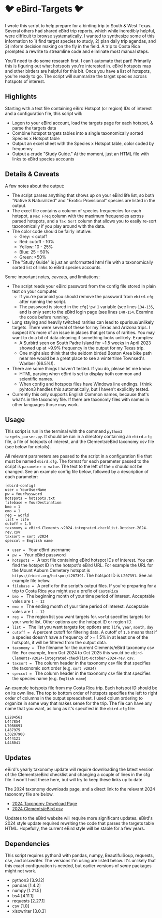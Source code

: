 # 🐦 eBird-Targets 🐦
I wrote this script to help prepare for a birding trip to South & West Texas. Several others had shared eBird trip reports, which while incredibly helpful, were difficult to browse systematically. I wanted to synthesize some of this information to 1) find target species to study, 2) plan daily trip agendas, and 3) inform decision making on the fly in the field. A trip to Costa Rica prompted a rewrite to streamline code and eliminate most manual steps.

You'll need to do some research first. I can't automate that part! Primarily this is figuring out what hotspots you're interested in. eBird hotspots map and other birders are helpful for this bit. Once you have a list of hotspots, you're ready to go. The script will summarize the target species across hotspots of interest.

## Highlights
Starting with a text file containing eBird Hotspot (or region) IDs of interest and a configuration file, this script will: 
- Logon to your eBird account, load the targets page for each hotspot, & parse the targets data
- Combine hotspot targets tables into a single taxonomically sorted Species x Hotspot table
- Output an excel sheet with the Species x Hotspot table, color coded by frequency
- Output a crude "Study Guide." At the moment, just an HTML file with links to eBird species accounts

## Details & Caveats
A few notes about the output:
- The script parses anything that shows up on your eBird life list, so both "Native & Naturalized" and "Exotic: Provisional" species are listed in the output.
- The excel file contains a column of species frequencies for each hotspot, a ```Max Freq``` column with the maximum frequencies across parsed hotspots, and a ```Tax Sort``` column that allows you to easily re-sort taxonomically if you play around with the data.
- The color code should be fairly intutive:
  - Grey: < cutoff
  - Red: cutoff - 10%
  - Yellow: 10 - 25%
  - Blue: 25 - 50%
  - Green: >50%
- The "Study Guide" is just an unformatted html file with a taxonomically sorted list of links to eBird species accounts.
  
Some important notes, caveats, and limitations:
- The script reads your eBird password from the config file stored in plain text on your computer.
  - If you're paranoid you should remove the password from ```ebird.cfg``` after running the script.
  - The password is stored in the ```cfg['pw']``` variable (see lines ```134-135```, and is only sent to the eBird login page (see lines ```140-154```. Examine the code before running.
- Long staying and heavily twitched rarities can lead to spurious/unlikely targets. There were several of these for my Texas and Arizona trips. I suspect it's more of an issue in places that get tons of rarities. You may want to do a bit of data cleaning if something looks unlikely. Examples:
  - A Surbird seen on South Padre Island for ~1.5 weeks in April 2023 showed up at ~9.9% frequency in the output for my Texas trip.
  - One might also think that the seldom birded Boston Area bike path near me would be a great place to see a wintertime Townsed's Warlber (66.5%!).
- There are some things I haven't tested. If you do, please let me know:
  - HTML parsing when eBird is set to display both common and scientific names. 
  - When config and hotspots files have Windows line endings. I think pyhton3 handles this automatically, but I haven't explicitly tested.
- Currently this only supports English Common names, because that's what's in the taxonomy file. If there are taxonomy files with names in other languages those may work.

## Usage
This script is run in the terminal with the command ```python3 targets_parser.py```. It should be run in a directory containing an ```ebird.cfg``` file, a file of hotspots of interest, and the Clements/eBird taxonomy csv file (see below for details).

All relevant parameters are passed to the script in a configuration file that must be named ```ebird.cfg```. The format for each parameter passed to the script is ```parameter = value```. The text to the left of the ```=``` should not be changed. See an example config file below, followed by a description of each parameter:

```
[ebird-config]
user = YourUserName
pw = YourPassword
hotspots = hotspots.txt
filebase = YourDestination
bmo = 1
emo = 1
reg = world
list = life
cutoff = 1.5
taxonomy = eBird-Clements-v2024-integrated-checklist-October-2024-rev.csv
taxsort = sort v2024
speccol = English name
```

- ```user = ``` Your eBird username
- ```pw = ``` Your eBird password
- ```hotspots = ``` A text file containing eBird hotspot IDs of interest. You can find the hotspot ID in the hotspot's eBird URL. For example the URL for the Mount Auburn Cemetery hotspot is ```https://ebird.org/hotspot/L207391```. The hotspot ID is ```L207391```. See an example file below.
- ```filebase = ``` A prefix for the script's output files. If you're preparing for a trip to Costa Rica you might use a prefix of ```CostaRica```
- ```bmo = ``` The beginning month of your time period of interest. Acceptable vales are ```1 - 12```
- ```emo = ``` The ending month of your time period of interest. Acceptable vales are ```1 - 12```
- ```reg = ``` The region list you want targets for. ```world``` specifies targets for your world list. Other options are the hotspot ID or region ID. 
- ```list = ``` The list you want targets for, options are: ```life```, ```year```, ```month```, ```day```	 
- ```cutoff = ``` A percent cutoff for filtering data. A cutoff of ```1.5``` means that if a species doesn't have a frequency of >= 1.5% in at least one of the hotspots, it will be filtered from the output data.
- ```taxonomy = ``` The filename for the current Clements/eBird taxonomy csv file. For example, from Oct 2024 to Oct 2025 this would be ```eBird-Clements-v2024-integrated-checklist-October-2024-rev.csv```.
- ```taxsort = ``` The column header in the taxonomy csv file that specifies the taxonomic sort order (e.g. ```sort v2024```)
- ```speccol = ``` The column header in the taxonomy csv file that specifies the species name (e.g. ```English name```)

An example hotspots file from my Costa Rica trip. Each hotspot ID should be on its own line. The  top to bottom order of hotspots specifies the left to right order of columns in the output spreadsheet. I used colum ordering to organize in some way that makes sense for the trip. The file can have any name that you want, as long as it's specified in the ```ebird.cfg``` file:
```
L2284561
L447854
L7086691
L487975
L30207900
L444121
L448041
```

## Updates
eBird's yearly taxonomy update will require downloading the latest version of the Clements/eBird checklist and changing a couple of lines in the cfg file. I won't host these here, but will try to keep these links up to date.

The 2024 taxonomy downloads page, and a direct link to the relevant 2024 taxonomy file are below.
- [2024 Taxonomy Download Page](https://www.birds.cornell.edu/clementschecklist/introduction/updateindex/october-2024/2024-citation-checklist-downloads/)
- [2024 Clements/eBird csv](https://www.birds.cornell.edu/clementschecklist/wp-content/uploads/2024/10/eBird-Clements-v2024-integrated-checklist-October-2024-rev.csv)

Updates to the eBird website will require more significant updates. eBird's 2024 style update required rewriting the code that parses the targets table HTML. Hopefully, the current eBird style will be stable for a few years.

## Dependencies
This script requires python3 with pandas, numpy, BeautifulSoup, requests, csv, and xlsxwriter. The versions I'm using are listed below. It's unlikely that this exact configuration is needed, but earlier versions of *some* packages might not work.
- python3 [3.9.12]
- pandas [1.4.2]
- numpy [1.21.5]
- bs4 [4.11.1]
- requests [2.27.1]
- csv [1.0]
- xlsxwriter [3.0.3]
